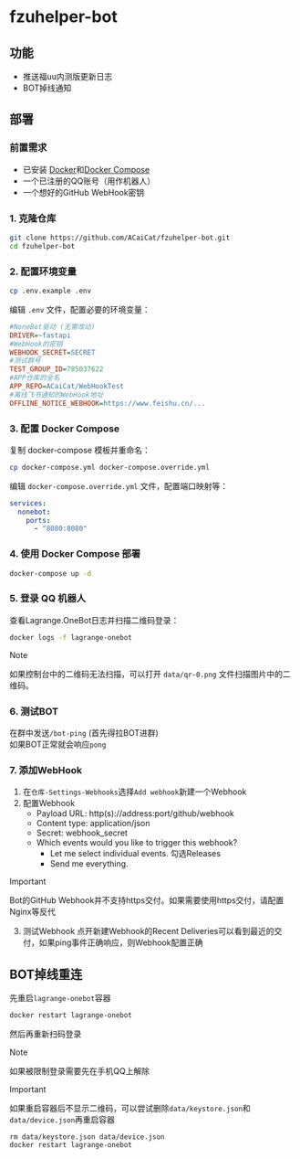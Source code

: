 # fzuhelper-bot

## 功能

* 推送福uu内测版更新日志
* BOT掉线通知

## 部署

### 前置需求

* 已安装 [Docker](https://docs.docker.com/engine/install/)和[Docker Compose](https://docs.docker.com/compose/install/)
* 一个已注册的QQ账号（用作机器人）
* 一个想好的GitHub WebHook密钥

### 1. 克隆仓库

```bash
git clone https://github.com/ACaiCat/fzuhelper-bot.git
cd fzuhelper-bot
```

### 2. 配置环境变量

```bash
cp .env.example .env
```

编辑 `.env` 文件，配置必要的环境变量：

```ini
#NoneBot驱动 (无需改动)
DRIVER=~fastapi 
#WebHook的密钥
WEBHOOK_SECRET=SECRET
#测试群号
TEST_GROUP_ID=785037622
#APP仓库的全名
APP_REPO=ACaiCat/WebHookTest
#离线飞书通知的WebHook地址
OFFLINE_NOTICE_WEBHOOK=https://www.feishu.cn/...
```

### 3. 配置 Docker Compose

复制 docker-compose 模板并重命名：

```bash
cp docker-compose.yml docker-compose.override.yml
```

编辑 `docker-compose.override.yml` 文件，配置端口映射等：

```yaml
services:
  nonebot:
    ports:
      - "8080:8080"
```

### 4. 使用 Docker Compose 部署

```bash
docker-compose up -d
```

### 5. 登录 QQ 机器人

查看Lagrange.OneBot日志并扫描二维码登录：

```bash
docker logs -f lagrange-onebot
```

> [!NOTE]
> 如果控制台中的二维码无法扫描，可以打开 `data/qr-0.png` 文件扫描图片中的二维码。

### 6. 测试BOT

在群中发送`/bot-ping` (首先得拉BOT进群)  
如果BOT正常就会响应`pong`

### 7. 添加WebHook

1. 在`仓库-Settings-Webhooks`选择`Add webhook`新建一个Webhook
2. 配置Webhook
    - Payload URL: http(s)://address:port/github/webhook
    - Content type: application/json
    - Secret: webhook_secret
    - Which events would you like to trigger this webhook?
        - Let me select individual events.
          勾选Releases
        - Send me everything.

  > [!IMPORTANT]   
  > Bot的GitHub Webhook并不支持https交付。如果需要使用https交付，请配置Nginx等反代

3. 测试Webhook
   点开新建Webhook的Recent Deliveries可以看到最近的交付，如果ping事件正确响应，则Webhook配置正确

## BOT掉线重连

先重启`lagrange-onebot`容器

```bash
docker restart lagrange-onebot
```

然后再重新扫码登录

> [!NOTE]
> 如果被限制登录需要先在手机QQ上解除

> [!IMPORTANT]
> 如果重启容器后不显示二维码，可以尝试删除`data/keystore.json`和`data/device.json`再重启容器
> ```
> rm data/keystore.json data/device.json
> docker restart lagrange-onebot
> ```
